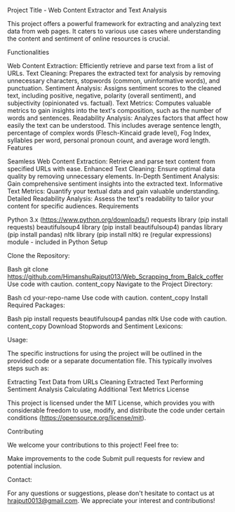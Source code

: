 Project Title - Web Content Extractor and Text Analysis

This project offers a powerful framework for extracting and analyzing text data from web pages. It caters to various use cases where understanding the content and sentiment of online resources is crucial.

Functionalities

Web Content Extraction: Efficiently retrieve and parse text from a list of URLs.
Text Cleaning: Prepares the extracted text for analysis by removing unnecessary characters, stopwords (common, uninformative words), and punctuation.
Sentiment Analysis: Assigns sentiment scores to the cleaned text, including positive, negative, polarity (overall sentiment), and subjectivity (opinionated vs. factual).
Text Metrics: Computes valuable metrics to gain insights into the text's composition, such as the number of words and sentences.
Readability Analysis: Analyzes factors that affect how easily the text can be understood. This includes average sentence length, percentage of complex words (Flesch-Kincaid grade level), Fog Index, syllables per word, personal pronoun count, and average word length.
Features

Seamless Web Content Extraction: Retrieve and parse text content from specified URLs with ease.
Enhanced Text Cleaning: Ensure optimal data quality by removing unnecessary elements.
In-Depth Sentiment Analysis: Gain comprehensive sentiment insights into the extracted text.
Informative Text Metrics: Quantify your textual data and gain valuable understanding.
Detailed Readability Analysis: Assess the text's readability to tailor your content for specific audiences.
Requirements

Python 3.x (https://www.python.org/downloads/)
requests library (pip install requests)
beautifulsoup4 library (pip install beautifulsoup4)
pandas library (pip install pandas)
nltk library (pip install nltk)
re (regular expressions) module - included in Python
Setup

Clone the Repository:

Bash
git clone https://github.com/HimanshuRajput013/Web_Scrapping_from_Balck_coffer
Use code with caution.
content_copy
Navigate to the Project Directory:

Bash
cd your-repo-name
Use code with caution.
content_copy
Install Required Packages:

Bash
pip install requests beautifulsoup4 pandas nltk
Use code with caution.
content_copy
Download Stopwords and Sentiment Lexicons:

Usage:

The specific instructions for using the project will be outlined in the provided code or a separate documentation file. This typically involves steps such as:

Extracting Text Data from URLs
Cleaning Extracted Text
Performing Sentiment Analysis
Calculating Additional Text Metrics
License

This project is licensed under the MIT License, which provides you with considerable freedom to use, modify, and distribute the code under certain conditions (https://opensource.org/license/mit).

Contributing

We welcome your contributions to this project! Feel free to:

Make improvements to the code
Submit pull requests for review and potential inclusion.


Contact:

For any questions or suggestions, please don't hesitate to contact us at hrajput0013@gmail.com. We appreciate your interest and contributions!
